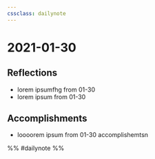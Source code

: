```yaml
---
cssclass: dailynote
---
```

# 2021-01-30

## Reflections
* lorem ipsumfhg from 01-30
* lorem ipsum  from 01-30
## Accomplishments
* loooorem ipsum  from 01-30 accomplishemtsn 

%% #dailynote %%